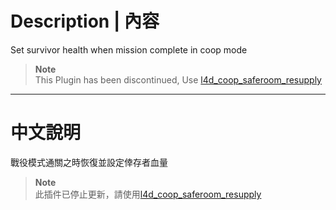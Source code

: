 # Description | 內容
Set survivor health when mission complete in coop mode

> __Note__ <br/>
This Plugin has been discontinued, Use [l4d_coop_saferoom_resupply](/Plugin_插件/Coop_戰役模式/l4d_coop_saferoom_resupply)

- - - -
# 中文說明
戰役模式通關之時恢復並設定倖存者血量

> __Note__ <br/>
此插件已停止更新，請使用[l4d_coop_saferoom_resupply](/Plugin_插件/Coop_戰役模式/l4d_coop_saferoom_resupply)